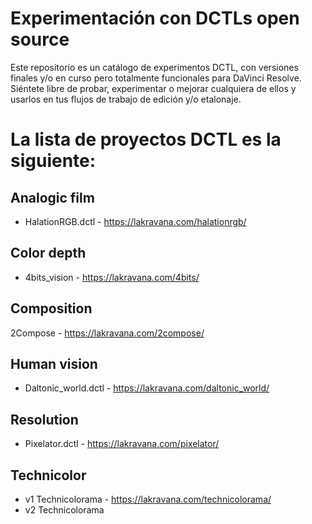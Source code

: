 # Experimentación con DCTLs open source
Este repositorio es un catálogo de experimentos DCTL, con versiones finales y/o en curso pero totalmente funcionales para DaVinci Resolve. Siéntete libre de probar, experimentar o mejorar cualquiera de ellos y usarlos en tus flujos de trabajo de edición y/o etalonaje.

# La lista de proyectos DCTL es la siguiente:
## Analogic film
  * HalationRGB.dctl - https://lakravana.com/halationrgb/
  
## Color depth
  * 4bits_vision - https://lakravana.com/4bits/
   
## Composition
  2Compose - https://lakravana.com/2compose/
   
## Human vision
  * Daltonic_world.dctl - https://lakravana.com/daltonic_world/
  
## Resolution
  * Pixelator.dctl - https://lakravana.com/pixelator/

## Technicolor
  *  v1  Technicolorama - https://lakravana.com/technicolorama/
  *  v2  Technicolorama
